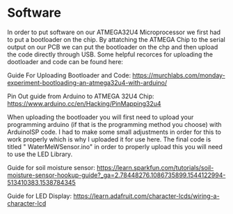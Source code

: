 # Software
In order to put software on our ATMEGA32U4 Microprocessor we first had to put a bootloader on the chip. By attatching the ATMEGA Chip to the serial output on our PCB we can put the bootloader on the chp and then upload the code directly through USB. Some helpful recorces for uploading the dootloader and code can be found here:

Guide For Uploading Bootloader and Code:
https://murchlabs.com/monday-experiment-bootloading-an-atmega32u4-with-arduino/ 

Pin Out guide from Arduino to ATMEGA 32U4 Chip:
https://www.arduino.cc/en/Hacking/PinMapping32u4

When uploading the bootloader you will first need to upload your programming arduino (if that is the programming method you choose) with ArduinoISP code. I had to make some small adjustments in order for this to work properly which is why I uploaded it for use here. The final code is titled " WaterMeWSensor.ino" in order to properly upload this you will need to use the LED Library.

Guide for soil moisture sensor:
https://learn.sparkfun.com/tutorials/soil-moisture-sensor-hookup-guide?_ga=2.78448276.1086735899.1544122994-513410383.1538784345

Guide for LED Display:
https://learn.adafruit.com/character-lcds/wiring-a-character-lcd 
